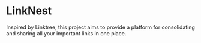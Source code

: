 # LinkNest
Inspired by Linktree, this project aims to provide a platform for consolidating and sharing all your important links in one place.
